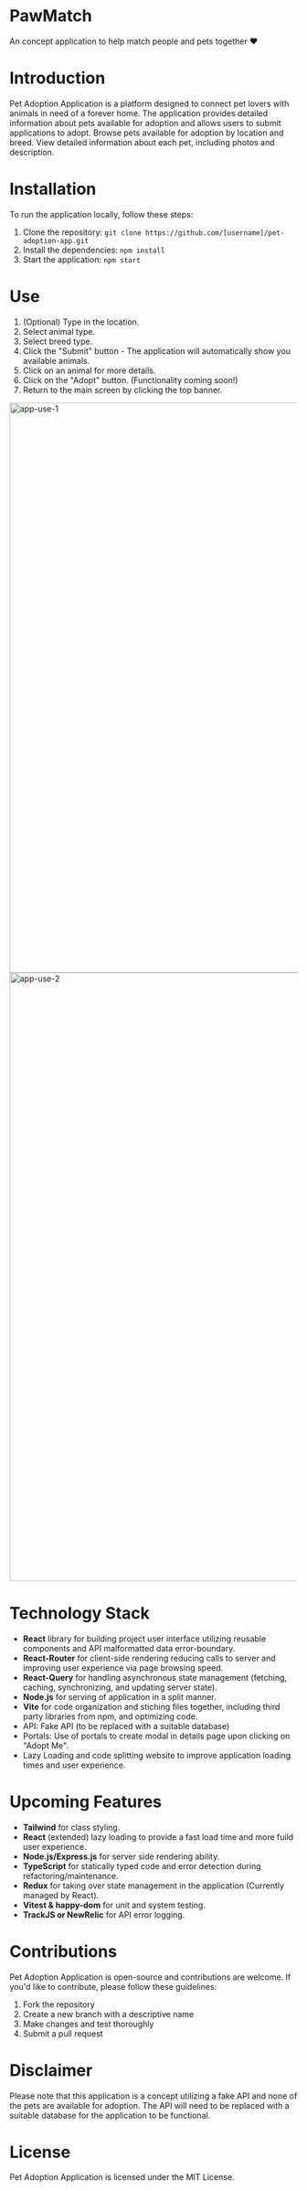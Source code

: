 # PawMatch

An concept application to help match people and pets together ❤️

# Introduction

Pet Adoption Application is a platform designed to connect pet lovers with animals in need of a forever home. The application provides detailed information about pets available for adoption and allows users to submit applications to adopt.
Browse pets available for adoption by location and breed.
View detailed information about each pet, including photos and description.

# Installation

To run the application locally, follow these steps:

1. Clone the repository: `git clone https://github.com/[username]/pet-adoption-app.git`
2. Install the dependencies: `npm install`
3. Start the application: `npm start`

# Use

1. (Optional) Type in the location.
2. Select animal type.
3. Select breed type.
4. Click the "Submit" button - The application will automatically show you available animals.
5. Click on an animal for more details.
6. Click on the "Adopt" button. (Functionality coming soon!)
7. Return to the main screen by clicking the top banner.

<img width="997" alt="app-use-1" src="https://user-images.githubusercontent.com/32082005/216514777-cf548c43-b9ff-41ff-84fe-f51f23d7b037.png">

<img width="1065" alt="app-use-2" src="https://user-images.githubusercontent.com/32082005/216515354-4d216f1f-5ecf-4468-912a-4b63cd4e38af.png">

# Technology Stack

- **React** library for building project user interface utilizing reusable components and API malformatted data error-boundary.
- **React-Router** for client-side rendering reducing calls to server and improving user experience via page browsing speed.
- **React-Query** for handling asynchronous state management (fetching, caching, synchronizing, and updating server state).
- **Node.js** for serving of application in a split manner.
- **Vite** for code organization and stiching files together, including third party libraries from npm, and optimizing code.
- API: Fake API (to be replaced with a suitable database)
- Portals: Use of portals to create modal in details page upon clicking on "Adopt Me".
- Lazy Loading and code splitting website to improve application loading times and user experience.

# Upcoming Features

- **Tailwind** for class styling.
- **React** (extended) lazy loading to provide a fast load time and more fuild user experience.
- **Node.js/Express.js** for server side rendering ability.
- **TypeScript** for statically typed code and error detection during refactoring/maintenance.
- **Redux** for taking over state management in the application (Currently managed by React).
- **Vitest & happy-dom** for unit and system testing.
- **TrackJS or NewRelic** for API error logging.

# Contributions

Pet Adoption Application is open-source and contributions are welcome. If you'd like to contribute, please follow these guidelines:

1. Fork the repository
2. Create a new branch with a descriptive name
3. Make changes and test thoroughly
4. Submit a pull request

# Disclaimer

Please note that this application is a concept utilizing a fake API and none of the pets are available for adoption. The API will need to be replaced with a suitable database for the application to be functional.

# License

Pet Adoption Application is licensed under the MIT License.
